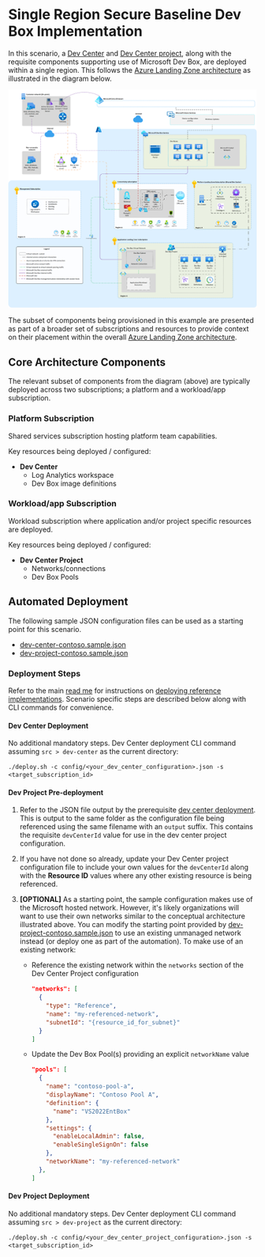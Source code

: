# Single Region Secure Baseline Dev Box Implementation

In this scenario, a [Dev Center](https://learn.microsoft.com/azure/templates/microsoft.devcenter/devcenters) and [Dev Center project](https://learn.microsoft.com/azure/templates/microsoft.devcenter/projects), along with the requisite components supporting use of Microsoft Dev Box, are deployed within a single region. This follows the [Azure Landing Zone architecture](https://learn.microsoft.com/azure/cloud-adoption-framework/ready/landing-zone/#azure-landing-zone-architecture) as illustrated in the diagram below.

![Conceptual reference architecture for single region secure baseline scenario](../../images/single_region_secure_baseline.png)


The subset of components being provisioned in this example are presented as part of a broader set of subscriptions and resources to provide context on their placement within the overall [Azure Landing Zone architecture](https://learn.microsoft.com/azure/cloud-adoption-framework/ready/landing-zone/#azure-landing-zone-architecture).

## Core Architecture Components

The relevant subset of components from the diagram (above) are typically deployed across two subscriptions; a platform and a workload/app subscription.

### Platform Subscription

Shared services subscription hosting platform team capabilities.

Key resources being deployed / configured:

- **Dev Center**
  - Log Analytics workspace
  - Dev Box image definitions

### Workload/app Subscription

Workload subscription where application and/or project specific resources are deployed.

Key resources being deployed / configured:

- **Dev Center Project**
  - Networks/connections
  - Dev Box Pools

## Automated Deployment

The following sample JSON configuration files can be used as a starting point for this scenario.

- [dev-center-contoso.sample.json](../../src/dev-center/config/dev-center-contoso.sample.json)
- [dev-project-contoso.sample.json](../../src/dev-project/config/dev-project-contoso.sample.json)

### Deployment Steps

Refer to the main [read me](../../README.md) for instructions on [deploying reference implementations](../../README.md#deploying-reference-implementations). Scenario specific steps are described below along with CLI commands for convenience.

#### Dev Center Deployment

No additional mandatory steps. Dev Center deployment CLI command assuming ```src > dev-center``` as the current directory:

```azurecli
./deploy.sh -c config/<your_dev_center_configuration>.json -s <target_subscription_id>
```

#### Dev Project Pre-deployment

1. Refer to the JSON file output by the prerequisite [dev center deployment](#dev-center-deployment). This is output to the same folder as the configuration file being referenced using the same filename with an ```output``` suffix. This contains the requisite ```devCenterId``` value for use in the dev center project configuration.

1. If you have not done so already, update your Dev Center project configuration file to include your own values for the ```devCenterId``` along with the **Resource ID** values where any other existing resource is being referenced.

1. **[OPTIONAL]** As a starting point, the sample configuration makes use of the Microsoft hosted network. However, it's likely organizations will want to use their own networks similar to the conceptual architecture illustrated above. You can modify the starting point provided by [dev-project-contoso.sample.json](/src/dev-project/config/dev-project-contoso.sample.json) to use an existing unmanaged network instead (or deploy one as part of the automation). To make use of an existing network:

    - Reference the existing network within the ```networks``` section of the Dev Center Project configuration

        ```json
        "networks": [
          {
            "type": "Reference",
            "name": "my-referenced-network",
            "subnetId": "{resource_id_for_subnet}"
          }
        ]
        ```

    - Update the Dev Box Pool(s) providing an explicit ```networkName``` value

        ```json
        "pools": [
          {
            "name": "contoso-pool-a",
            "displayName": "Contoso Pool A",
            "definition": {
              "name": "VS2022EntBox"
            },
            "settings": {
              "enableLocalAdmin": false,
              "enableSingleSignOn": false
            },
            "networkName": "my-referenced-network"
          },
        ]
        ```

#### Dev Project Deployment

No additional mandatory steps. Dev Center deployment CLI command assuming ```src > dev-project``` as the current directory:

```azurecli
./deploy.sh -c config/<your_dev_center_project_configuration>.json -s <target_subscription_id>
```
